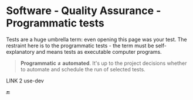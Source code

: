 # Software - Quality Assurance - Programmatic tests

Tests are a huge umbrella term: even opening this page was your test. The restraint here is to the programmatic tests - the term must be self-explanatory and means tests as executable computer programs.

> **Programmatic** **≠** **automated**. It's up to the project decisions whether to automate and schedule the run of selected tests.

LINK 2 use-dev

🔚
